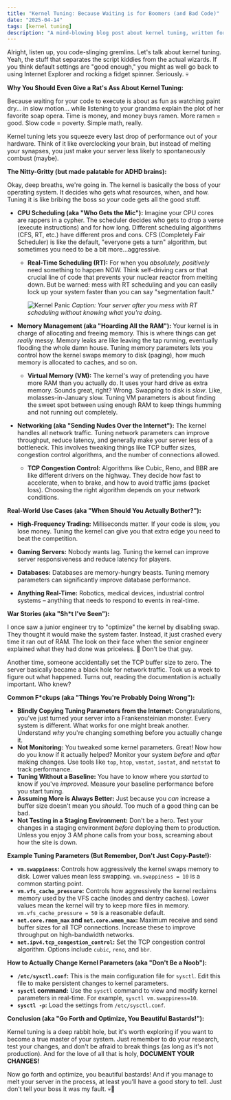```yaml
---
title: "Kernel Tuning: Because Waiting is for Boomers (and Bad Code)"
date: "2025-04-14"
tags: [kernel tuning]
description: "A mind-blowing blog post about kernel tuning, written for chaotic Gen Z engineers."
---
```


Alright, listen up, you code-slinging gremlins. Let's talk about kernel tuning. Yeah, the stuff that separates the script kiddies from the actual wizards. If you think default settings are "good enough," you might as well go back to using Internet Explorer and rocking a fidget spinner. Seriously. 💀

**Why You Should Even Give a Rat's Ass About Kernel Tuning:**

Because waiting for your code to execute is about as fun as watching paint dry... in slow motion... while listening to your grandma explain the plot of her favorite soap opera. Time is money, and money buys ramen. More ramen = good. Slow code = poverty. Simple math, really.

Kernel tuning lets you squeeze every last drop of performance out of your hardware. Think of it like overclocking your brain, but instead of melting your synapses, you just make your server less likely to spontaneously combust (maybe).

**The Nitty-Gritty (but made palatable for ADHD brains):**

Okay, deep breaths, we're going in. The kernel is basically the boss of your operating system. It decides who gets what resources, when, and how. Tuning it is like bribing the boss so *your* code gets all the good stuff.

*   **CPU Scheduling (aka "Who Gets the Mic"):** Imagine your CPU cores are rappers in a cypher. The scheduler decides who gets to drop a verse (execute instructions) and for how long. Different scheduling algorithms (CFS, RT, etc.) have different pros and cons. CFS (Completely Fair Scheduler) is like the default, "everyone gets a turn" algorithm, but sometimes you need to be a bit more…aggressive.

    *   **Real-Time Scheduling (RT):** For when you *absolutely, positively* need something to happen NOW. Think self-driving cars or that crucial line of code that prevents your nuclear reactor from melting down. But be warned: mess with RT scheduling and you can easily lock up your system faster than you can say "segmentation fault."

        ![Kernel Panic](https://i.kym-cdn.com/photos/images/newsfeed/001/497/758/f95.jpg)
        *Caption: Your server after you mess with RT scheduling without knowing what you're doing.*

*   **Memory Management (aka "Hoarding All the RAM"):** Your kernel is in charge of allocating and freeing memory. This is where things can get *really* messy. Memory leaks are like leaving the tap running, eventually flooding the whole damn house. Tuning memory parameters lets you control how the kernel swaps memory to disk (paging), how much memory is allocated to caches, and so on.

    *   **Virtual Memory (VM):** The kernel's way of pretending you have more RAM than you actually do. It uses your hard drive as extra memory. Sounds great, right? Wrong. Swapping to disk is *slow*. Like, molasses-in-January slow. Tuning VM parameters is about finding the sweet spot between using enough RAM to keep things humming and not running out completely.

*   **Networking (aka "Sending Nudes Over the Internet"):** The kernel handles all network traffic. Tuning network parameters can improve throughput, reduce latency, and generally make your server less of a bottleneck. This involves tweaking things like TCP buffer sizes, congestion control algorithms, and the number of connections allowed.

    *   **TCP Congestion Control:** Algorithms like Cubic, Reno, and BBR are like different drivers on the highway. They decide how fast to accelerate, when to brake, and how to avoid traffic jams (packet loss). Choosing the right algorithm depends on your network conditions.

**Real-World Use Cases (aka "When Should You Actually Bother?"):**

*   **High-Frequency Trading:** Milliseconds matter. If your code is slow, you lose money. Tuning the kernel can give you that extra edge you need to beat the competition.

*   **Gaming Servers:** Nobody wants lag. Tuning the kernel can improve server responsiveness and reduce latency for players.

*   **Databases:** Databases are memory-hungry beasts. Tuning memory parameters can significantly improve database performance.

*   **Anything Real-Time:** Robotics, medical devices, industrial control systems – anything that needs to respond to events in real-time.

**War Stories (aka "Sh*t I've Seen"):**

I once saw a junior engineer try to "optimize" the kernel by disabling swap. They thought it would make the system faster. Instead, it just crashed every time it ran out of RAM. The look on their face when the senior engineer explained what they had done was priceless. 🤣 Don't be that guy.

Another time, someone accidentally set the TCP buffer size to zero. The server basically became a black hole for network traffic. Took us a week to figure out what happened. Turns out, reading the documentation is actually important. Who knew?

**Common F*ckups (aka "Things You're Probably Doing Wrong"):**

*   **Blindly Copying Tuning Parameters from the Internet:** Congratulations, you've just turned your server into a Frankensteinian monster. Every system is different. What works for one might break another. Understand *why* you're changing something before you actually change it.
*   **Not Monitoring:** You tweaked some kernel parameters. Great! Now how do you know if it actually helped? Monitor your system *before* and *after* making changes. Use tools like `top`, `htop`, `vmstat`, `iostat`, and `netstat` to track performance.
*   **Tuning Without a Baseline:** You have to know where you *started* to know if you've *improved*. Measure your baseline performance before you start tuning.
*   **Assuming More is Always Better:** Just because you *can* increase a buffer size doesn't mean you *should*. Too much of a good thing can be bad.
*   **Not Testing in a Staging Environment:** Don't be a hero. Test your changes in a staging environment *before* deploying them to production. Unless you enjoy 3 AM phone calls from your boss, screaming about how the site is down.

**Example Tuning Parameters (But Remember, Don't Just Copy-Paste!):**

*   **`vm.swappiness`:** Controls how aggressively the kernel swaps memory to disk. Lower values mean less swapping. `vm.swappiness = 10` is a common starting point.
*   **`vm.vfs_cache_pressure`:** Controls how aggressively the kernel reclaims memory used by the VFS cache (inodes and dentry caches). Lower values mean the kernel will try to keep more files in memory. `vm.vfs_cache_pressure = 50` is a reasonable default.
*   **`net.core.rmem_max` and `net.core.wmem_max`:** Maximum receive and send buffer sizes for all TCP connections. Increase these to improve throughput on high-bandwidth networks.
*   **`net.ipv4.tcp_congestion_control`:** Set the TCP congestion control algorithm. Options include `cubic`, `reno`, and `bbr`.

**How to Actually Change Kernel Parameters (aka "Don't Be a Noob"):**

*   **`/etc/sysctl.conf`:** This is the main configuration file for `sysctl`. Edit this file to make persistent changes to kernel parameters.
*   **`sysctl` command:** Use the `sysctl` command to view and modify kernel parameters in real-time. For example, `sysctl vm.swappiness=10`.
*   **`sysctl -p`:** Load the settings from `/etc/sysctl.conf`.

**Conclusion (aka "Go Forth and Optimize, You Beautiful Bastards!"):**

Kernel tuning is a deep rabbit hole, but it's worth exploring if you want to become a true master of your system. Just remember to do your research, test your changes, and don't be afraid to break things (as long as it's not production). And for the love of all that is holy, **DOCUMENT YOUR CHANGES!**

Now go forth and optimize, you beautiful bastards! And if you manage to melt your server in the process, at least you’ll have a good story to tell. Just don't tell your boss it was my fault. 💀🙏

